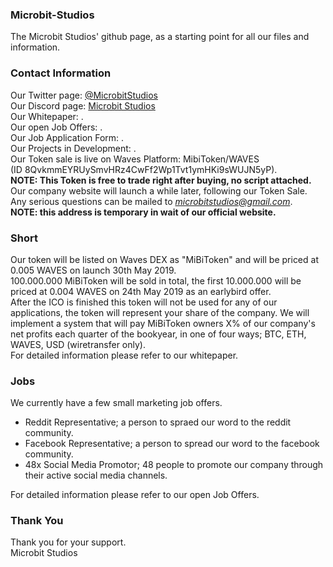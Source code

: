 ### Microbit-Studios
The Microbit Studios' github page, as a starting point for all our files and information.

### Contact Information
Our Twitter page: [@MicrobitStudios](https://twitter.com/MicrobitStudios)  
Our Discord page: [Microbit Studios](https://discord.gg/T2ahM9V)  
Our Whitepaper: .  
Our open Job Offers: .  
Our Job Application Form: .  
Our Projects in Development: .  
Our Token sale is live on Waves Platform: MibiToken/WAVES  
(ID 8QvkmmEYRUySmvHRz4CwFf2Wp1Tvt1ymHKi9sWUJN5yP).  
**NOTE: This Token is free to trade right after buying, no script attached.**  
Our company website will launch a while later, following our Token Sale.  
Any serious questions can be mailed to *microbitstudios@gmail.com*.  
**NOTE: this address is temporary in wait of our official website.**

### Short 
Our token will be listed on Waves DEX as "MiBiToken" and will be priced at 0.005 WAVES on launch 30th May 2019.  
100.000.000 MiBiToken will be sold in total, the first 10.000.000 will be priced at 0.004 WAVES on 24th May 2019 as an earlybird offer.  
After the ICO is finished this token will not be used for any of our applications, the token will represent your share of the company.  We will implement a system that will pay MiBiToken owners X% of our company's net profits each quarter of the bookyear, in one of four ways; BTC, ETH, WAVES, USD (wiretransfer only).  
For detailed information please refer to our whitepaper.

### Jobs
We currently have a few small marketing job offers.

- Reddit Representative; a person to spraed our word to the reddit community.
- Facebook Representative; a person to spread our word to the facebook community.
- 48x Social Media Promotor; 48 people to promote our company through their active social media channels.

For detailed information please refer to our open Job Offers.

### Thank You
Thank you for your support.  
Microbit Studios
